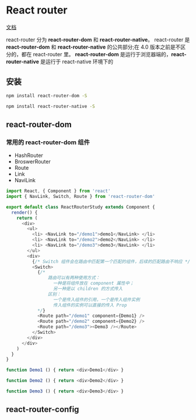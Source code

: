 # React router

[文档](https://react-router.docschina.org/web/)

react-router 分为 **react-router-dom** 和 **react-router-native**。
react-router 是 **react-router-dom** 和 **react-router-native** 的公共部分;在 4.0 版本之前是不区分的，都在 react-router 里。
**react-router-dom** 是运行于浏览器端的，**react-router-native** 是运行于 react-native 环境下的

## 安装

```bash
npm install react-router-dom -S

npm install react-router-native -S
```

## react-router-dom

### 常用的 react-router-dom 组件

- HashRouter
- BroswerRouter
- Route
- Link
- NaviLink

```javascript
import React, { Component } from 'react'
import { NavLink, Switch, Route } from 'react-router-dom'

export default class ReactRouterStudy extends Component {
  render() {
    return (
      <div>
        <ul>
          <li> <NavLink to="/demo1">demo1</NavLink> </li>
          <li> <NavLink to="/demo2">demo2</NavLink> </li>
          <li> <NavLink to="/demo3">demo3</NavLink> </li>
        </ul>
        <div>
          {/* Switch 组件会在路由中匹配第一个匹配的组件，后续的匹配路由不响应 */}
          <Switch>
            {/*
                路由可以有两种使用方式：
                  一种是将组件放在 component 属性中；
                  另一种是以 children 的方式传入
                区别：
                  一个是传入组件的引用，一个是传入组件实例
                  传入组件的实例可以直接的传入 Prop
            */}
            <Route path="/demo1" component={Demo1} />
            <Route path="/demo2" component={Demo2} />
            <Route path="/demo3"><Demo3 /></Route>
          </Switch>
        </div>
      </div>
    )
  }
}

function Demo1 () { return <div>Demo1</div> }

function Demo2 () { return <div>Demo2</div> }

function Demo3 () { return <div>Demo3</div> }
```

## react-router-config